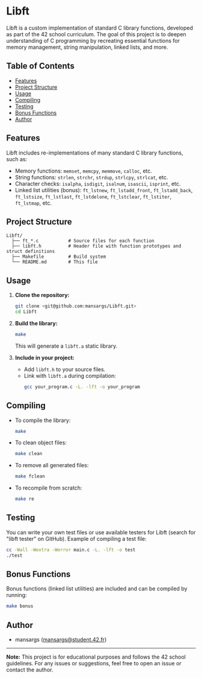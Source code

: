 # Libft

Libft is a custom implementation of standard C library functions, developed as part of the 42 school curriculum. The goal of this project is to deepen understanding of C programming by recreating essential functions for memory management, string manipulation, linked lists, and more.

## Table of Contents

- [Features](#features)
- [Project Structure](#project-structure)
- [Usage](#usage)
- [Compiling](#compiling)
- [Testing](#testing)
- [Bonus Functions](#bonus-functions)
- [Author](#author)

## Features

Libft includes re-implementations of many standard C library functions, such as:

- Memory functions: `memset`, `memcpy`, `memmove`, `calloc`, etc.
- String functions: `strlen`, `strchr`, `strdup`, `strlcpy`, `strlcat`, etc.
- Character checks: `isalpha`, `isdigit`, `isalnum`, `isascii`, `isprint`, etc.
- Linked list utilities (bonus): `ft_lstnew`, `ft_lstadd_front`, `ft_lstadd_back`, `ft_lstsize`, `ft_lstlast`, `ft_lstdelone`, `ft_lstclear`, `ft_lstiter`, `ft_lstmap`, etc.

## Project Structure

```
Libft/
  ├── ft_*.c           # Source files for each function
  ├── libft.h          # Header file with function prototypes and struct definitions
  ├── Makefile         # Build system
  └── README.md        # This file
```

## Usage

1. **Clone the repository:**
   ```sh
   git clone <git@github.com:mansargs/Libft.git>
   cd Libft
   ```

2. **Build the library:**
   ```sh
   make
   ```

   This will generate a `libft.a` static library.

3. **Include in your project:**
   - Add `libft.h` to your source files.
   - Link with `libft.a` during compilation:
     ```sh
     gcc your_program.c -L. -lft -o your_program
     ```

## Compiling

- To compile the library:
  ```sh
  make
  ```
- To clean object files:
  ```sh
  make clean
  ```
- To remove all generated files:
  ```sh
  make fclean
  ```
- To recompile from scratch:
  ```sh
  make re
  ```

## Testing

You can write your own test files or use available testers for Libft (search for "libft tester" on GitHub).
Example of compiling a test file:
```sh
cc -Wall -Wextra -Werror main.c -L. -lft -o test
./test
```

## Bonus Functions

Bonus functions (linked list utilities) are included and can be compiled by running:
```sh
make bonus
```

## Author

- mansargs (mansargs@student.42.fr)

---

**Note:**
This project is for educational purposes and follows the 42 school guidelines.
For any issues or suggestions, feel free to open an issue or contact the author.
